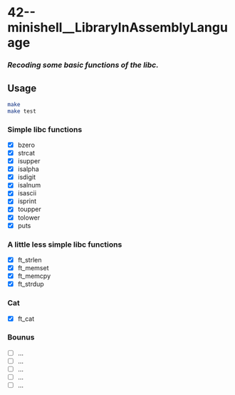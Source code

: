 # 42--minishell__LibraryInAssemblyLanguage
### *Recoding some basic functions of the libc.*

## Usage

```sh
make 
make test
```
### Simple libc functions
- [x] bzero
- [x] strcat
- [x] isupper
- [x] isalpha
- [x] isdigit
- [x] isalnum
- [x] isascii
- [x] isprint
- [x] toupper
- [x] tolower
- [x] puts

### A little less simple libc functions
- [x] ft_strlen
- [x] ft_memset
- [x] ft_memcpy
- [x] ft_strdup

### Cat
- [x] ft_cat

### Bounus
- [ ] ...
- [ ] ...
- [ ] ...
- [ ] ...
- [ ] ...

